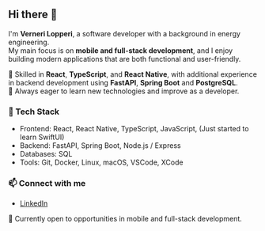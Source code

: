 ## Hi there 👋

I'm **Verneri Lopperi**, a software developer with a background in energy engineering.  
My main focus is on **mobile and full-stack development**, and I enjoy building modern applications that are both functional and user-friendly.  

🚀 Skilled in **React**, **TypeScript**, and **React Native**, with additional experience in backend development using **FastAPI**, **Spring Boot** and **PostgreSQL**.  
🌱 Always eager to learn new technologies and improve as a developer.  

### 🔧 Tech Stack
- Frontend: React, React Native, TypeScript, JavaScript, (Just started to learn SwiftUI)
- Backend: FastAPI, Spring Boot, Node.js / Express  
- Databases: SQL  
- Tools: Git, Docker, Linux, macOS, VSCode, XCode

### 📫 Connect with me
- [LinkedIn](https://www.linkedin.com/in/verneri-lopperi-881652254/)

💼 Currently open to opportunities in mobile and full-stack development.

<!--
**VerneriLop/VerneriLop** is a ✨ _special_ ✨ repository because its `README.md` (this file) appears on your GitHub profile.

Here are some ideas to get you started:

- 🔭 I’m currently working on ...
- 🌱 I’m currently learning ...
- 👯 I’m looking to collaborate on ...
- 🤔 I’m looking for help with ...
- 💬 Ask me about ...
- 📫 How to reach me: ...
- 😄 Pronouns: ...
- ⚡ Fun fact: ...
-->
